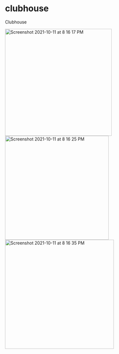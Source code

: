 # clubhouse
 Clubhouse
 
 
 <img width="351" alt="Screenshot 2021-10-11 at 8 16 17 PM" src="https://user-images.githubusercontent.com/63531297/136810383-67219195-23be-4401-9049-011cb6988d9e.png">

<img width="341" alt="Screenshot 2021-10-11 at 8 16 25 PM" src="https://user-images.githubusercontent.com/63531297/136810379-38fe36c1-1a73-455e-9c1c-bc61b98ae546.png">

<img width="358" alt="Screenshot 2021-10-11 at 8 16 35 PM" src="https://user-images.githubusercontent.com/63531297/136810358-dedbf914-deb9-4be8-826b-7d4e7479ae8f.png">

